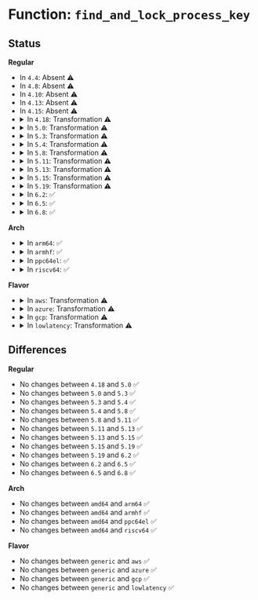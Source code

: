 # Function: <code>find_and_lock_process_key</code>

## Status
<b>Regular</b>
<ul>
<li>
In <code>4.4</code>: Absent ⚠️
</li>
<li>
In <code>4.8</code>: Absent ⚠️
</li>
<li>
In <code>4.10</code>: Absent ⚠️
</li>
<li>
In <code>4.13</code>: Absent ⚠️
</li>
<li>
In <code>4.15</code>: Absent ⚠️
</li>
<li>
<details>
<summary>In <code>4.18</code>: Transformation ⚠️</summary>

```c
struct key *find_and_lock_process_key(const char *prefix, const u8 *descriptor, unsigned int min_keysize, const struct fscrypt_key **payload_ret);
```

**Collision:** Unique Static

**Inline:** No

**Transformation:** True

**Instances:**

```
In fs/crypto/keyinfo.c (0)
Location: fs/crypto/keyinfo.c:74
Inline: False
```
**Symbols:**

```
ffffffff812fb760-ffffffff812fb83b: find_and_lock_process_key (STB_LOCAL)
ffffffff812fbfdb-ffffffff812fc020: find_and_lock_process_key.cold.9 (STB_LOCAL)
```
</details>
</li>
<li>
<details>
<summary>In <code>5.0</code>: Transformation ⚠️</summary>

```c
struct key *find_and_lock_process_key(const char *prefix, const u8 *descriptor, unsigned int min_keysize, const struct fscrypt_key **payload_ret);
```

**Collision:** Unique Static

**Inline:** No

**Transformation:** True

**Instances:**

```
In fs/crypto/keyinfo.c (0)
Location: fs/crypto/keyinfo.c:80
Inline: False
```
**Symbols:**

```
ffffffff81310b70-ffffffff81310c4b: find_and_lock_process_key (STB_LOCAL)
ffffffff813117fb-ffffffff81311840: find_and_lock_process_key.cold.15 (STB_LOCAL)
```
</details>
</li>
<li>
<details>
<summary>In <code>5.3</code>: Transformation ⚠️</summary>

```c
struct key *find_and_lock_process_key(const char *prefix, const u8 *descriptor, unsigned int min_keysize, const struct fscrypt_key **payload_ret);
```

**Collision:** Unique Static

**Inline:** No

**Transformation:** True

**Instances:**

```
In fs/crypto/keyinfo.c (0)
Location: fs/crypto/keyinfo.c:79
Inline: False
```
**Symbols:**

```
ffffffff813380b0-ffffffff81338192: find_and_lock_process_key (STB_LOCAL)
ffffffff81338cef-ffffffff81338d36: find_and_lock_process_key.cold (STB_LOCAL)
```
</details>
</li>
<li>
<details>
<summary>In <code>5.4</code>: Transformation ⚠️</summary>

```c
struct key *find_and_lock_process_key(const char *prefix, const u8 *descriptor, unsigned int min_keysize, const struct fscrypt_key **payload_ret);
```

**Collision:** Unique Static

**Inline:** No

**Transformation:** True

**Instances:**

```
In fs/crypto/keysetup_v1.c (0)
Location: fs/crypto/keysetup_v1.c:92
Inline: False
Direct callers:
  - fs/crypto/keysetup_v1.c:fscrypt_setup_v1_file_key_via_subscribed_keyrings
  - fs/crypto/keysetup_v1.c:fscrypt_setup_v1_file_key_via_subscribed_keyrings
```
**Symbols:**

```
ffffffff8134e160-ffffffff8134e242: find_and_lock_process_key (STB_LOCAL)
ffffffff8134e823-ffffffff8134e86a: find_and_lock_process_key.cold (STB_LOCAL)
```
</details>
</li>
<li>
<details>
<summary>In <code>5.8</code>: Transformation ⚠️</summary>

```c
struct key *find_and_lock_process_key(const char *prefix, const u8 *descriptor, unsigned int min_keysize, const struct fscrypt_key **payload_ret);
```

**Collision:** Unique Static

**Inline:** No

**Transformation:** True

**Instances:**

```
In fs/crypto/keysetup_v1.c (0)
Location: fs/crypto/keysetup_v1.c:92
Inline: False
Direct callers:
  - fs/crypto/keysetup_v1.c:fscrypt_setup_v1_file_key_via_subscribed_keyrings
  - fs/crypto/keysetup_v1.c:fscrypt_setup_v1_file_key_via_subscribed_keyrings
```
**Symbols:**

```
ffffffff81394040-ffffffff81394122: find_and_lock_process_key (STB_LOCAL)
ffffffff8139477e-ffffffff813947c5: find_and_lock_process_key.cold (STB_LOCAL)
```
</details>
</li>
<li>
<details>
<summary>In <code>5.11</code>: Transformation ⚠️</summary>

```c
struct key *find_and_lock_process_key(const char *prefix, const u8 *descriptor, unsigned int min_keysize, const struct fscrypt_key **payload_ret);
```

**Collision:** Unique Static

**Inline:** No

**Transformation:** True

**Instances:**

```
In fs/crypto/keysetup_v1.c (0)
Location: fs/crypto/keysetup_v1.c:92
Inline: False
Direct callers:
  - fs/crypto/keysetup_v1.c:fscrypt_setup_v1_file_key_via_subscribed_keyrings
  - fs/crypto/keysetup_v1.c:fscrypt_setup_v1_file_key_via_subscribed_keyrings
```
**Symbols:**

```
ffffffff813a5500-ffffffff813a55e2: find_and_lock_process_key (STB_LOCAL)
ffffffff81beaff7-ffffffff81beb03e: find_and_lock_process_key.cold (STB_LOCAL)
```
</details>
</li>
<li>
<details>
<summary>In <code>5.13</code>: Transformation ⚠️</summary>

```c
struct key *find_and_lock_process_key(const char *prefix, const u8 *descriptor, unsigned int min_keysize, const struct fscrypt_key **payload_ret);
```

**Collision:** Unique Static

**Inline:** No

**Transformation:** True

**Instances:**

```
In fs/crypto/keysetup_v1.c (0)
Location: fs/crypto/keysetup_v1.c:92
Inline: False
Direct callers:
  - fs/crypto/keysetup_v1.c:fscrypt_setup_v1_file_key_via_subscribed_keyrings
  - fs/crypto/keysetup_v1.c:fscrypt_setup_v1_file_key_via_subscribed_keyrings
```
**Symbols:**

```
ffffffff813ac5e0-ffffffff813ac6c2: find_and_lock_process_key (STB_LOCAL)
ffffffff81bdd050-ffffffff81bdd097: find_and_lock_process_key.cold (STB_LOCAL)
```
</details>
</li>
<li>
<details>
<summary>In <code>5.15</code>: Transformation ⚠️</summary>

```c
struct key *find_and_lock_process_key(const char *prefix, const u8 *descriptor, unsigned int min_keysize, const struct fscrypt_key **payload_ret);
```

**Collision:** Unique Static

**Inline:** No

**Transformation:** True

**Instances:**

```
In fs/crypto/keysetup_v1.c (0)
Location: fs/crypto/keysetup_v1.c:92
Inline: False
Direct callers:
  - fs/crypto/keysetup_v1.c:fscrypt_setup_v1_file_key_via_subscribed_keyrings
  - fs/crypto/keysetup_v1.c:fscrypt_setup_v1_file_key_via_subscribed_keyrings
```
**Symbols:**

```
ffffffff813fbf50-ffffffff813fc032: find_and_lock_process_key (STB_LOCAL)
ffffffff81cc6729-ffffffff81cc6770: find_and_lock_process_key.cold (STB_LOCAL)
```
</details>
</li>
<li>
<details>
<summary>In <code>5.19</code>: Transformation ⚠️</summary>

```c
struct key *find_and_lock_process_key(const char *prefix, const u8 *descriptor, unsigned int min_keysize, const struct fscrypt_key **payload_ret);
```

**Collision:** Unique Static

**Inline:** No

**Transformation:** True

**Instances:**

```
In fs/crypto/keysetup_v1.c (0)
Location: fs/crypto/keysetup_v1.c:92
Inline: False
Direct callers:
  - fs/crypto/keysetup_v1.c:fscrypt_setup_v1_file_key_via_subscribed_keyrings
  - fs/crypto/keysetup_v1.c:fscrypt_setup_v1_file_key_via_subscribed_keyrings
```
**Symbols:**

```
ffffffff8146f350-ffffffff8146f455: find_and_lock_process_key (STB_LOCAL)
ffffffff81e78b86-ffffffff81e78bcb: find_and_lock_process_key.cold (STB_LOCAL)
```
</details>
</li>
<li>
<details>
<summary>In <code>6.2</code>: ✅</summary>

```c
struct key *find_and_lock_process_key(const char *prefix, const u8 *descriptor, unsigned int min_keysize, const struct fscrypt_key **payload_ret);
```

**Collision:** Unique Static

**Inline:** No

**Transformation:** False

**Instances:**

```
In fs/crypto/keysetup_v1.c (ffffffff81500a90)
Location: fs/crypto/keysetup_v1.c:92
Inline: False
Direct callers:
  - fs/crypto/keysetup_v1.c:fscrypt_setup_v1_file_key_via_subscribed_keyrings
  - fs/crypto/keysetup_v1.c:fscrypt_setup_v1_file_key_via_subscribed_keyrings
```
**Symbols:**

```
ffffffff81500a90-ffffffff81500bca: find_and_lock_process_key (STB_LOCAL)
```
</details>
</li>
<li>
<details>
<summary>In <code>6.5</code>: ✅</summary>

```c
struct key *find_and_lock_process_key(const char *prefix, const u8 *descriptor, unsigned int min_keysize, const struct fscrypt_key **payload_ret);
```

**Collision:** Unique Static

**Inline:** No

**Transformation:** False

**Instances:**

```
In fs/crypto/keysetup_v1.c (ffffffff81538120)
Location: fs/crypto/keysetup_v1.c:92
Inline: False
Direct callers:
  - fs/crypto/keysetup_v1.c:fscrypt_setup_v1_file_key_via_subscribed_keyrings
  - fs/crypto/keysetup_v1.c:fscrypt_setup_v1_file_key_via_subscribed_keyrings
```
**Symbols:**

```
ffffffff81538120-ffffffff8153825a: find_and_lock_process_key (STB_LOCAL)
```
</details>
</li>
<li>
<details>
<summary>In <code>6.8</code>: ✅</summary>

```c
struct key *find_and_lock_process_key(const char *prefix, const u8 *descriptor, unsigned int min_keysize, const struct fscrypt_key **payload_ret);
```

**Collision:** Unique Static

**Inline:** No

**Transformation:** False

**Instances:**

```
In fs/crypto/keysetup_v1.c (ffffffff8156d270)
Location: fs/crypto/keysetup_v1.c:92
Inline: False
Direct callers:
  - fs/crypto/keysetup_v1.c:fscrypt_setup_v1_file_key_via_subscribed_keyrings
  - fs/crypto/keysetup_v1.c:fscrypt_setup_v1_file_key_via_subscribed_keyrings
```
**Symbols:**

```
ffffffff8156d270-ffffffff8156d3aa: find_and_lock_process_key (STB_LOCAL)
```
</details>
</li>
</ul>
<b>Arch</b>
<ul>
<li>
<details>
<summary>In <code>arm64</code>: ✅</summary>

```c
struct key *find_and_lock_process_key(const char *prefix, const u8 *descriptor, unsigned int min_keysize, const struct fscrypt_key **payload_ret);
```

**Collision:** Unique Static

**Inline:** No

**Transformation:** False

**Instances:**

```
In fs/crypto/keysetup_v1.c (ffff80001040f408)
Location: fs/crypto/keysetup_v1.c:92
Inline: False
Direct callers:
  - fs/crypto/keysetup_v1.c:fscrypt_setup_v1_file_key_via_subscribed_keyrings
  - fs/crypto/keysetup_v1.c:fscrypt_setup_v1_file_key_via_subscribed_keyrings
```
**Symbols:**

```
ffff80001040f408-ffff80001040f544: find_and_lock_process_key (STB_LOCAL)
```
</details>
</li>
<li>
<details>
<summary>In <code>armhf</code>: ✅</summary>

```c
struct key *find_and_lock_process_key(const char *prefix, const u8 *descriptor, unsigned int min_keysize, const struct fscrypt_key **payload_ret);
```

**Collision:** Unique Static

**Inline:** No

**Transformation:** False

**Instances:**

```
In fs/crypto/keysetup_v1.c (c05dbecc)
Location: fs/crypto/keysetup_v1.c:92
Inline: False
Direct callers:
  - fs/crypto/keysetup_v1.c:fscrypt_setup_v1_file_key_via_subscribed_keyrings
  - fs/crypto/keysetup_v1.c:fscrypt_setup_v1_file_key_via_subscribed_keyrings
```
**Symbols:**

```
c05dbecc-c05dbff8: find_and_lock_process_key (STB_LOCAL)
```
</details>
</li>
<li>
<details>
<summary>In <code>ppc64el</code>: ✅</summary>

```c
struct key *find_and_lock_process_key(const char *prefix, const u8 *descriptor, unsigned int min_keysize, const struct fscrypt_key **payload_ret);
```

**Collision:** Unique Static

**Inline:** No

**Transformation:** False

**Instances:**

```
In fs/crypto/keysetup_v1.c (c00000000051cbe0)
Location: fs/crypto/keysetup_v1.c:92
Inline: False
Direct callers:
  - fs/crypto/keysetup_v1.c:fscrypt_setup_v1_file_key_via_subscribed_keyrings
  - fs/crypto/keysetup_v1.c:fscrypt_setup_v1_file_key_via_subscribed_keyrings
```
**Symbols:**

```
c00000000051cbe0-c00000000051cd74: find_and_lock_process_key (STB_LOCAL)
```
</details>
</li>
<li>
<details>
<summary>In <code>riscv64</code>: ✅</summary>

```c
struct key *find_and_lock_process_key(const char *prefix, const u8 *descriptor, unsigned int min_keysize, const struct fscrypt_key **payload_ret);
```

**Collision:** Unique Static

**Inline:** No

**Transformation:** False

**Instances:**

```
In fs/crypto/keysetup_v1.c (ffffffe0002b801a)
Location: fs/crypto/keysetup_v1.c:92
Inline: False
Direct callers:
  - fs/crypto/keysetup_v1.c:fscrypt_setup_v1_file_key_via_subscribed_keyrings
  - fs/crypto/keysetup_v1.c:fscrypt_setup_v1_file_key_via_subscribed_keyrings
```
**Symbols:**

```
ffffffe0002b801a-ffffffe0002b8128: find_and_lock_process_key (STB_LOCAL)
```
</details>
</li>
</ul>
<b>Flavor</b>
<ul>
<li>
<details>
<summary>In <code>aws</code>: Transformation ⚠️</summary>

```c
struct key *find_and_lock_process_key(const char *prefix, const u8 *descriptor, unsigned int min_keysize, const struct fscrypt_key **payload_ret);
```

**Collision:** Unique Static

**Inline:** No

**Transformation:** True

**Instances:**

```
In fs/crypto/keysetup_v1.c (0)
Location: fs/crypto/keysetup_v1.c:92
Inline: False
Direct callers:
  - fs/crypto/keysetup_v1.c:fscrypt_setup_v1_file_key_via_subscribed_keyrings
  - fs/crypto/keysetup_v1.c:fscrypt_setup_v1_file_key_via_subscribed_keyrings
```
**Symbols:**

```
ffffffff81346740-ffffffff81346822: find_and_lock_process_key (STB_LOCAL)
ffffffff81346e03-ffffffff81346e4a: find_and_lock_process_key.cold (STB_LOCAL)
```
</details>
</li>
<li>
<details>
<summary>In <code>azure</code>: Transformation ⚠️</summary>

```c
struct key *find_and_lock_process_key(const char *prefix, const u8 *descriptor, unsigned int min_keysize, const struct fscrypt_key **payload_ret);
```

**Collision:** Unique Static

**Inline:** No

**Transformation:** True

**Instances:**

```
In fs/crypto/keysetup_v1.c (0)
Location: fs/crypto/keysetup_v1.c:92
Inline: False
Direct callers:
  - fs/crypto/keysetup_v1.c:fscrypt_setup_v1_file_key_via_subscribed_keyrings
  - fs/crypto/keysetup_v1.c:fscrypt_setup_v1_file_key_via_subscribed_keyrings
```
**Symbols:**

```
ffffffff81337420-ffffffff81337502: find_and_lock_process_key (STB_LOCAL)
ffffffff81337ae3-ffffffff81337b2a: find_and_lock_process_key.cold (STB_LOCAL)
```
</details>
</li>
<li>
<details>
<summary>In <code>gcp</code>: Transformation ⚠️</summary>

```c
struct key *find_and_lock_process_key(const char *prefix, const u8 *descriptor, unsigned int min_keysize, const struct fscrypt_key **payload_ret);
```

**Collision:** Unique Static

**Inline:** No

**Transformation:** True

**Instances:**

```
In fs/crypto/keysetup_v1.c (0)
Location: fs/crypto/keysetup_v1.c:92
Inline: False
Direct callers:
  - fs/crypto/keysetup_v1.c:fscrypt_setup_v1_file_key_via_subscribed_keyrings
  - fs/crypto/keysetup_v1.c:fscrypt_setup_v1_file_key_via_subscribed_keyrings
```
**Symbols:**

```
ffffffff81344210-ffffffff813442f2: find_and_lock_process_key (STB_LOCAL)
ffffffff813448d3-ffffffff8134491a: find_and_lock_process_key.cold (STB_LOCAL)
```
</details>
</li>
<li>
<details>
<summary>In <code>lowlatency</code>: Transformation ⚠️</summary>

```c
struct key *find_and_lock_process_key(const char *prefix, const u8 *descriptor, unsigned int min_keysize, const struct fscrypt_key **payload_ret);
```

**Collision:** Unique Static

**Inline:** No

**Transformation:** True

**Instances:**

```
In fs/crypto/keysetup_v1.c (0)
Location: fs/crypto/keysetup_v1.c:92
Inline: False
Direct callers:
  - fs/crypto/keysetup_v1.c:fscrypt_setup_v1_file_key_via_subscribed_keyrings
  - fs/crypto/keysetup_v1.c:fscrypt_setup_v1_file_key_via_subscribed_keyrings
```
**Symbols:**

```
ffffffff813574f0-ffffffff813575d2: find_and_lock_process_key (STB_LOCAL)
ffffffff81357bb3-ffffffff81357bfa: find_and_lock_process_key.cold (STB_LOCAL)
```
</details>
</li>
</ul>

## Differences
<b>Regular</b>
<ul>
<li>
No changes between <code>4.18</code> and <code>5.0</code> ✅
</li>
<li>
No changes between <code>5.0</code> and <code>5.3</code> ✅
</li>
<li>
No changes between <code>5.3</code> and <code>5.4</code> ✅
</li>
<li>
No changes between <code>5.4</code> and <code>5.8</code> ✅
</li>
<li>
No changes between <code>5.8</code> and <code>5.11</code> ✅
</li>
<li>
No changes between <code>5.11</code> and <code>5.13</code> ✅
</li>
<li>
No changes between <code>5.13</code> and <code>5.15</code> ✅
</li>
<li>
No changes between <code>5.15</code> and <code>5.19</code> ✅
</li>
<li>
No changes between <code>5.19</code> and <code>6.2</code> ✅
</li>
<li>
No changes between <code>6.2</code> and <code>6.5</code> ✅
</li>
<li>
No changes between <code>6.5</code> and <code>6.8</code> ✅
</li>
</ul>
<b>Arch</b>
<ul>
<li>
No changes between <code>amd64</code> and <code>arm64</code> ✅
</li>
<li>
No changes between <code>amd64</code> and <code>armhf</code> ✅
</li>
<li>
No changes between <code>amd64</code> and <code>ppc64el</code> ✅
</li>
<li>
No changes between <code>amd64</code> and <code>riscv64</code> ✅
</li>
</ul>
<b>Flavor</b>
<ul>
<li>
No changes between <code>generic</code> and <code>aws</code> ✅
</li>
<li>
No changes between <code>generic</code> and <code>azure</code> ✅
</li>
<li>
No changes between <code>generic</code> and <code>gcp</code> ✅
</li>
<li>
No changes between <code>generic</code> and <code>lowlatency</code> ✅
</li>
</ul>
